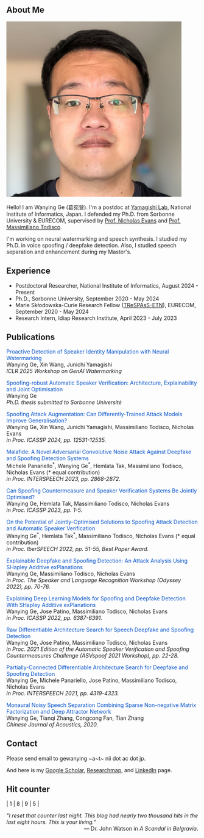 <link rel="stylesheet" href="https://cdnjs.cloudflare.com/ajax/libs/font-awesome/6.0.0-beta3/css/all.min.css">

## About Me

<img class="profile-picture" src="photo.png">

Hello! I am Wanying Ge (葛宛营). I'm a postdoc at [Yamagishi Lab](https://nii-yamagishilab.github.io/), National Institute of Informatics, Japan. I defended my Ph.D. from Sorbonne University & EURECOM, supervised by [Prof. Nicholas Evans](https://www.eurecom.fr/en/people/evans-nicholas) and [Prof. Massimiliano Todisco](http://www.massimilianotodisco.eu/). 

I'm working on neural watermarking and speech synthesis. I studied my Ph.D. in voice spoofing / deepfake detection. Also, I studied speech separation and enhancement during my Master's.

## Experience

* Postdoctoral Researcher, National Institute of Informatics, August 2024 - Present
* Ph.D., Sorbonne University, September 2020 - May 2024
* Marie Skłodowska-Curie Research Fellow ([TReSPAsS-ETN](https://www.trespass-etn.eu/)), EURECOM, September 2020 - May 2024
* Research Intern, Idiap Research Institute, April 2023 - July 2023

## Publications

<p>
    <span style="color: #0452CA;">Proactive Detection of Speaker Identity Manipulation with Neural Watermarking</span>
    <a href="https://openreview.net/pdf?id=erXPKrUsoD" target="_blank">
    <i class="fas fa-file-pdf"></i>
    </a>
<br>
    Wanying Ge, Xin Wang, Junichi Yamagishi<br>
    <em>ICLR 2025 Workshop on GenAI Watermarking</em>
</p>

<p>
    <span style="color: #0452CA;">Spoofing-robust Automatic Speaker Verification: Architecture, Explainability and Joint Optimisation</span>
    <a href="https://www.eurecom.fr/en/publication/7681?slug=spoofing-robust-automatic-speaker-verification-architecture-explainability-and-joint-optimisation" target="_blank">
        <i class="fas fa-file-pdf"></i>
    </a>
    <a href="https://drive.google.com/file/d/1fG_S_E6M05ygrbTzCHVhBcaD6lChu3wU/view?usp=sharing" target="_blank">
        <i class="fas fa-file-powerpoint"></i>
    </a><br>
    Wanying Ge<br>
    <em>Ph.D. thesis submitted to Sorbonne Université</em>
</p>

<p>
    <span style="color: #0452CA;">Spoofing Attack Augmentation: Can Differently-Trained Attack Models Improve Generalisation?</span>
    <a href="https://arxiv.org/pdf/2309.09586.pdf" target="_blank">
        <i class="fas fa-file-pdf"></i>
    </a>
<br>
    Wanying Ge, Xin Wang, Junichi Yamagishi, Massimiliano Todisco, Nicholas Evans<br>
    <em>in Proc. ICASSP 2024, pp. 12531-12535.</em>
</p>

<p>
    <span style="color: #0452CA;">Malafide: A Novel Adversarial Convolutive Noise Attack Against Deepfake and Spoofing Detection Systems</span>
    <a href="https://arxiv.org/pdf/2306.07655.pdf" target="_blank">
        <i class="fas fa-file-pdf"></i>
    </a>
    <a href="https://github.com/eurecom-asp/malafide" target="_blank">
        <i class="fab fa-github"></i>
    </a>
<br>
    Michele Panariello<sup>*</sup>, Wanying Ge<sup>*</sup>, Hemlata Tak, Massimiliano Todisco, Nicholas Evans (* equal contribution)<br>
    <em>in Proc. INTERSPEECH 2023, pp. 2868-2872.</em>
</p>

<p>
    <span style="color: #0452CA;">Can Spoofing Countermeasure and Speaker Verification Systems Be Jointly Optimised?</span>
    <a href="https://arxiv.org/pdf/2303.07073.pdf" target="_blank">
        <i class="fas fa-file-pdf"></i>
    </a>
    <a href="https://github.com/eurecom-asp/sasv-joint-optimisation" target="_blank">
        <i class="fab fa-github"></i>
    </a>
<br>
    Wanying Ge, Hemlata Tak, Massimiliano Todisco, Nicholas Evans<br>
    <em>in Proc. ICASSP 2023, pp. 1-5.</em>
</p>

<p>
    <span style="color: #0452CA;">On the Potential of Jointly-Optimised Solutions to Spoofing Attack Detection and Automatic Speaker Verification</span>
    <a href="https://arxiv.org/pdf/2209.00506.pdf" target="_blank">
        <i class="fas fa-file-pdf"></i>
    </a>
    <a href="https://github.com/eurecom-asp/sasv-joint-optimisation" target="_blank">
        <i class="fab fa-github"></i>
    </a>
<br>
    Wanying Ge<sup>*</sup>, Hemlata Tak<sup>*</sup>, Massimiliano Todisco, Nicholas Evans (* equal contribution)<br>
    <em>in Proc. IberSPEECH 2022, pp. 51-55, Best Paper Award.</em>
</p>

<p>
    <span style="color: #0452CA;">Explainable Deepfake and Spoofing Detection: An Attack Analysis Using SHapley Additive exPlanations</span>
    <a href="https://arxiv.org/pdf/2202.13693.pdf" target="_blank">
        <i class="fas fa-file-pdf"></i>
    </a>
    <a href="https://github.com/eurecom-asp/shap-anti-spoofing" target="_blank">
        <i class="fab fa-github"></i>
    </a>
<br>
    Wanying Ge, Massimiliano Todisco, Nicholas Evans<br>
    <em>in Proc. The Speaker and Language Recognition Workshop (Odyssey 2022), pp. 70-76.</em>
</p>

<p>
    <span style="color: #0452CA;">Explaining Deep Learning Models for Spoofing and Deepfake Detection With SHapley Additive exPlanations</span>
    <a href="https://arxiv.org/pdf/2110.03309.pdf" target="_blank">
        <i class="fas fa-file-pdf"></i>
    </a>
<br>
    Wanying Ge, Jose Patino, Massimiliano Todisco, Nicholas Evans<br>
    <em>in Proc. ICASSP 2022, pp. 6387-6391.</em>
</p>

<p>
    <span style="color: #0452CA;">Raw Differentiable Architecture Search for Speech Deepfake and Spoofing Detection</span>
    <a href="https://arxiv.org/pdf/2107.12212.pdf" target="_blank">
        <i class="fas fa-file-pdf"></i>
    </a>
    <a href="https://github.com/eurecom-asp/raw-pc-darts-anti-spoofing" target="_blank">
        <i class="fab fa-github"></i>
    </a>
<br>
    Wanying Ge, Jose Patino, Massimiliano Todisco, Nicholas Evans<br>
    <em>in Proc. 2021 Edition of the Automatic Speaker Verification and Spoofing Countermeasures Challenge (ASVspoof 2021 Workshop), pp. 22-28.</em>
</p>

<p>
    <span style="color: #0452CA;">Partially-Connected Differentiable Architecture Search for Deepfake and Spoofing Detection</span>
    <a href="https://arxiv.org/pdf/2104.03123.pdf" target="_blank">
        <i class="fas fa-file-pdf"></i>
    </a>
    <a href="https://github.com/eurecom-asp/pc-darts-anti-spoofing" target="_blank">
        <i class="fab fa-github"></i>
    </a>
<br>
    Wanying Ge, Michele Panariello, Jose Patino, Massimiliano Todisco, Nicholas Evans<br>
    <em>in Proc. INTERSPEECH 2021, pp. 4319-4323.</em>
</p>

<p>
    <span style="color: #0452CA;">Monaural Noisy Speech Separation Combining Sparse Non-negative Matrix Factorization and Deep Attractor Network</span>
<br>
    Wanying Ge, Tianqi Zhang, Congcong Fan, Tian Zhang<br>
    <em>Chinese Journal of Acoustics, 2020.</em>
</p>




## Contact

Please send email to gewanying ~a~t~ nii dot ac dot jp.

And here is my [Google Scholar](https://scholar.google.com/citations?hl=en&user=Gn-k3KYAAAAJ&view_op=list_works&sortby=pubdate), [Researchmap](https://researchmap.jp/wanying-ge?lang=en), and [LinkedIn](https://www.linkedin.com/in/wanying-ge/) page.

## Hit counter

| 1 | 8 | 9 | 5 |  

<p>
    <em>"I reset that counter last night. This blog had nearly two thousand hits in the last eight hours. This is your living."</em>
    <span style="display: block; text-align: right;">&mdash; Dr. John Watson in <cite>A Scandal in Belgravia</cite>.</span>
</p>
